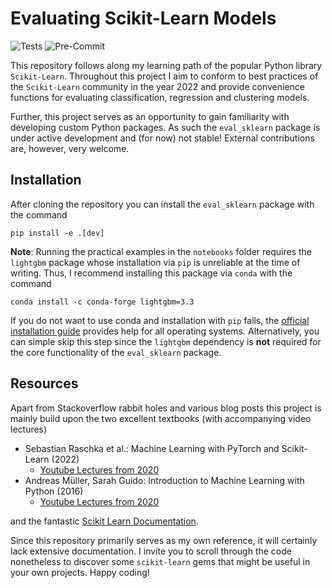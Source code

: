 # Evaluating Scikit-Learn Models

![Tests](https://github.com/joel-beck/eval_sklearn/actions/workflows/tests.yaml/badge.svg)
![Pre-Commit](https://github.com/joel-beck/eval_sklearn/actions/workflows/pre-commit.yaml/badge.svg)

This repository follows along my learning path of the popular Python library `Scikit-Learn`.
Throughout this project I aim to conform to best practices of the `Scikit-Learn` community in the year 2022 and provide convenience functions for evaluating classification, regression and clustering models.

Further, this project serves as an opportunity to gain familiarity with developing custom Python packages.
As such the `eval_sklearn` package is under active development and (for now) not stable!
External contributions are, however, very welcome.

## Installation

After cloning the repository you can install the `eval_sklearn` package with the command

```
pip install -e .[dev]
```

**Note**:
Running the practical examples in the `notebooks` folder requires the `lightgbm` package whose installation via `pip` is unreliable at the time of writing.
Thus, I recommend installing this package via `conda` with the command

```
conda install -c conda-forge lightgbm=3.3
```

If you do not want to use conda and installation with `pip` fails, the [official installation guide](https://github.com/microsoft/LightGBM/tree/master/python-package) provides help for all operating systems.
Alternatively, you can simple skip this step since the `lightgbm` dependency is **not** required for the core functionality of the `eval_sklearn` package.

## Resources

Apart from Stackoverflow rabbit holes and various blog posts this project is mainly build upon the two excellent textbooks (with accompanying video lectures)

- Sebastian Raschka et al.: Machine Learning with PyTorch and Scikit-Learn (2022)
    - [Youtube Lectures from 2020](https://www.youtube.com/playlist?list=PLTKMiZHVd_2KyGirGEvKlniaWeLOHhUF3)
- Andreas Müller, Sarah Guido: Introduction to Machine Learning with Python (2016)
    - [Youtube Lectures from 2020](https://www.youtube.com/playlist?list=PL_pVmAaAnxIRnSw6wiCpSvshFyCREZmlM)

and the fantastic [Scikit Learn Documentation](https://scikit-learn.org/stable/).

Since this repository primarily serves as my own reference, it will certainly lack extensive documentation.
I invite you to scroll through the code nonetheless to discover some `scikit-learn` gems that might be useful in your own projects.
Happy coding!
